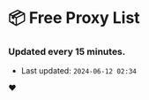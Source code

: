 # :package: Free Proxy List
### Updated every 15 minutes.

- Last updated: `2024-06-12 02:34`

:heart:
